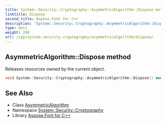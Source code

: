 ```yaml
---
title: System::Security::Cryptography::AsymmetricAlgorithm::Dispose method
linktitle: Dispose
second_title: Aspose.Font for C++
description: 'System::Security::Cryptography::AsymmetricAlgorithm::Dispose method. Releases resources owned by the current object in C++.'
type: docs
weight: 200
url: /cpp/system.security.cryptography/asymmetricalgorithm/dispose/
---
```

## AsymmetricAlgorithm::Dispose method


Releases resources owned by the current object.

```cpp
void System::Security::Cryptography::AsymmetricAlgorithm::Dispose() override
```

## See Also

* Class [AsymmetricAlgorithm](../)
* Namespace [System::Security::Cryptography](../../)
* Library [Aspose.Font for C++](../../../)
